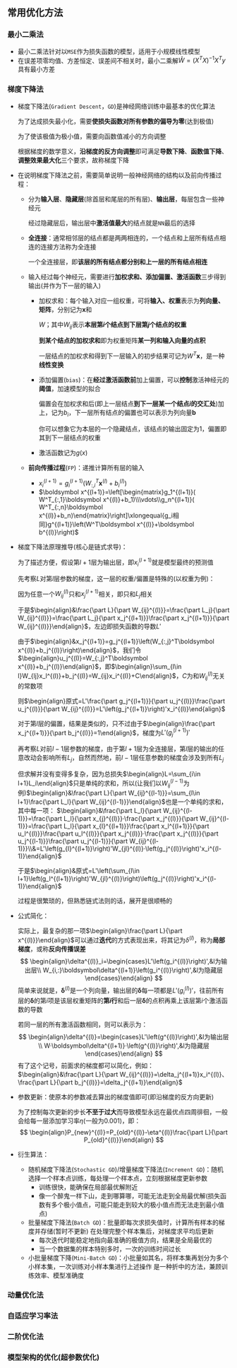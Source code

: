 ## 常用优化方法

### 最小二乘法

- 最小二乘法针对以`MSE`作为损失函数的模型，适用于小规模线性模型
- 在误差项零均值、方差恒定、误差间不相关时，最小二乘解$\hat W=(X^TX)^{-1}X^Ty$具有最小方差

### 梯度下降法

- 梯度下降法(`Gradient Descent`，`GD`)是神经网络训练中最基本的优化算法

  为了达成损失最小化，需要**使损失函数对所有参数的偏导为零**(达到极值)

  为了使该极值为极小值，需要向函数值减小的方向调整

  根据梯度的数学意义，**沿梯度的反方向调整**即可满足**导数下降**、**函数值下降**、**调整效果最大化**三个要求，故称梯度下降

- 在说明梯度下降法之前，需要简单说明一般神经网络的结构以及前向传播过程：
  - 分为**输入层**、**隐藏层**(除首层和尾层的所有层)、**输出层**，每层包含一些神经元

    经过隐藏层后，输出层中**激活值最大**的结点就是`NN`最后的选择

  - **全连接**：通常相邻层的结点都是两两相连的，一个结点和上层所有结点相连的连接方法称为全连接

    一个全连接层，即**该层的所有结点都分别和上一层的所有结点相连**

  - 输入经过每个神经元，需要进行**加权求和、添加偏置、激活函数**三步得到输出(并作为下一层的输入)
    - 加权求和：每个输入对应一组权重，可将**输入、权重**表示为**列向量、矩阵**，分别记为$\boldsymbol x$和

      $W$；其中$W_{ij}$表示**本层第$i$个结点到下层第$j$个结点的权重**

      **到某个结点的加权求和**即为权重矩阵**某一列和输入向量的点积**

      一层结点的加权求和得到下一层输入的初步结果可记为$W^T\boldsymbol x$，是一种**线性变换**

    - 添加偏置(`bias`)：在**经过激活函数前**加上偏置，可以**控制**激活神经元的**阈值**，加速模型的拟合
    
      偏置会在加权求和后(即上一层结点**到下一层某一个结点$i$的交汇处**)加上，记为$b_i$，下一层所有结点的偏置也可以表示为列向量$\boldsymbol b$
    
      你可以想象它为本层的一个隐藏结点，该结点的输出固定为$1$，偏置即其到下一层结点的权重
    
    - 激活函数记为$g(x)$
    
  - **前向传播过程**(`FP`)：递推计算所有层的输入

    - $x_i^{(l+1)}=g_i^{(l+1)}( W_{:,i}^T\boldsymbol x^{(l)}+b_i^{(l)})$
    - $\boldsymbol x^{(l+1)}=\left[\begin{matrix}g_1^{(l+1)}( W^T_{:,1}\boldsymbol x^{(l)}+b_1)\\\vdots\\g_n^{(l+1)}( W^T_{:,n}\boldsymbol x^{(l)}+b_n)\end{matrix}\right]\xlongequal{g_i相同}g^{(l+1)}\left(W^T\boldsymbol x^{(l)}+\boldsymbol b^{(l)}\right)$

- 梯度下降法原理推导(核心是链式求导)：

  为了描述方便，假设第$l+1$层为输出层，即$x_i^{(l+1)}$就是模型最终的预测值

  先考察$L$对第$l$层参数的梯度，这一层的权重/偏置是特殊的(以权重为例)：

  因为任意一个$W_{ij}^{(l)}$只和$x_j^{(l+1)}$相关，即只和$L_j$相关

  于是$\begin{align}&\frac{\part L}{\part W_{ij}^{(l)}}=\frac{\part L_j}{\part W_{ij}^{(l)}}=\frac{\part L_j}{\part x_j^{(l+1)}}\frac{\part x_j^{(l+1)}}{\part W_{ij}^{(l)}}\end{align}$，左边即损失函数的导数$L'$

  由于$\begin{align}&x_j^{(l+1)}=g_j^{(l+1)}\left(W_{:,j}^T\boldsymbol x^{(l)}+b_j^{(l)}\right)\end{align}$，我们令$\begin{align}u_j^{(l)}=W_{:,j}^T\boldsymbol x^{(l)}+b_j^{(l)}\end{align}$，即$\begin{align}\sum_{l\in l}W_{lj}x_l^{(l)}+b_j^{(l)}=W_{ij}x_i^{(l)}+C\end{align}$，$C$为和$W_{ij}^{(l)}$无关的常数项

  则$\begin{align}原式=L'\frac{\part g_j^{(l+1)}}{\part u_j^{(l)}}\frac{\part u_j^{(l)}}{\part W_{ij}^{(l)}}=L'\left(g_j^{(l+1)}\right)'x_i^{(l)}\end{align}$

  对于第$l$层的偏置，结果是类似的，只不过由于$\begin{align}\frac{\part x_j^{(l+1)}}{\part b_j^{(l)}}=1\end{align}$，梯度为$L'\left(g_j^{(l+1)}\right)'$

  再考察$L$对前$l-1$层参数的梯度，由于第$l+1$层为全连接层，第$l$层的输出的任意改动会影响所有$L_j$，自然而然地，前$l-1$层任意参数的梯度会涉及到所有$L_j$

  但求解并没有变得多复杂，因为总损失$\begin{align}L=\sum_{i\in l+1}L_i\end{align}$只是单纯的求和，所以(让我们以$W_{ij}^{(l-1)}$为例)$\begin{align}&\frac{\part L}{\part W_{ij}^{(l-1)}}=\sum_{l\in l+1}\frac{\part L_l}{\part W_{ij}^{(l-1)}}\end{align}$也是一个单纯的求和，其中每一项：
  $\begin{align}&\frac{\part L_l}{\part W_{ij}^{(l-1)}}=\frac{\part L_l}{\part x_{j}^{(l)}}·\frac{\part x_j^{(l)}}{\part W_{ij}^{(l-1)}}=\frac{\part L_l}{\part x_{l}^{(l+1)}}\frac{\part x_l^{(l+1)}}{\part u_l^{(l)}}\frac{\part u_l^{(l)}}{\part x_j^{(l)}}·\frac{\part x_j^{(l)}}{\part u_j^{(l-1)}}\frac{\part u_j^{(l-1)}}{\part W_{ij}^{(l-1)}}\\&=L'\left(g_{l}^{(l+1)}\right)'W_{jl}^{(l)}·\left(g_j^{(l)}\right)'x_i^{(l-1)}\end{align}$

  于是$\begin{align}&原式=L'\left(\sum_{l\in l+1}\left(g_l^{(l+1)}\right)'W_{jl}^{(l)}\right)\left(g_j^{(l)}\right)'x_i^{(l-1)}\end{align}$

  过程是很繁琐的，但熟悉链式法则的话，展开是很顺畅的

- 公式简化：

  实际上，最复杂的那一项$\begin{align}\frac{\part L}{\part x^{(l)}}\end{align}$可以通过**迭代**的方式表现出来，将其记为$\delta^{(l)}$，称为**局部梯度**，或称**反向传播误差**
  $$
  \begin{align}\delta^{(l)}_i=\begin{cases}L'\left(g_i^{(l)}\right)',&l为输出层\\ W_{i,:}\boldsymbol\delta^{(l+1)}\left(g_i^{(l)}\right)',&l为隐藏层\end{cases}\end{align}
  $$
  简单来说就是，$\boldsymbol\delta^{(l)}$是一个列向量，输出层的$\boldsymbol\delta$每一项都是$L'\left(g_i^{(l)}\right)'$，往前所有层的$\boldsymbol\delta$的第$i$项是该层权重矩阵的**第$i$行**和后一层$\boldsymbol\delta$的点积再乘上该层第$i$个激活函数的导数

  若同一层的所有激活函数相同，则可以表示为：
  $$
  \begin{align}\delta^{(l)}=\begin{cases}L'\left(g^{(l)}\right)',&l为输出层\\ W·\boldsymbol\delta^{(l+1)}·\left(g^{(l)}\right)',&l为隐藏层\end{cases}\end{align}
  $$
  有了这个记号，前面求的梯度都可以简化，例如：
  $\begin{align}&\frac{\part L}{\part W_{ij}^{(l)}}=\delta_j^{(l+1)}x_i^{(l)}、\frac{\part L}{\part b_j^{(l)}}=\delta_j^{(l+1)}\end{align}$

- 参数更新：使原本的参数减去算出的梯度值即可(即沿梯度的反方向更新)

  为了控制每次更新的步长**不至于过大**而导致模型永远在最优点四周徘徊，一般会给每一层添加学习率$\eta$(一般为$0.001$)，即：
  $$
  \begin{align}P_{new}^{(l)}=P_{old}^{(l)}-\eta^{(l)}\frac{\part L}{\part P_{old}^{(l)}}\end{align}
  $$

- 衍生算法：

  - 随机梯度下降法(`Stochastic GD`)/增量梯度下降法(`Increment GD`)：随机选择一个样本点训练，每处理一个样本点，立刻根据梯度更新参数
    - 训练很快，能确保在局部最优解附近
    - 像一个醉鬼一样下山，走到哪算哪，可能无法走到全局最优解(损失函数有多个极小值点，可能只能走到较大的极小值点而无法走到最小值点)
  - 批量梯度下降法(`Batch GD`)：批量即每次求损失值时，计算所有样本的梯度并存储(暂时不更新)
    在处理完整个样本集后，对梯度求平均后更新
    - 每次迭代时能稳定地指向最准确的极值方向，结果是全局最优的
    - 当一个数据集的样本特别多时，一次的训练时间过长
  - 小批量梯度下降(`Mini-Batch GD`)：小批量如其名，将样本集再划分为多个小样本集，一次训练对小样本集进行上述操作
    是一种折中的方法，兼顾训练效率、模型准确度


### 动量优化法

### 自适应学习率法

### 二阶优化法

### 模型架构的优化(超参数优化)